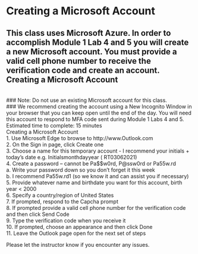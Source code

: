 # Creating a Microsoft Account <br>

## This class uses Microsoft Azure. In order to accomplish Module 1 Lab 4 and 5 you will create a new Microsoft account. You must provide a valid cell phone number to receive the verification code and create an account. Creating a Microsoft Account
<br>
### Note: Do not use an existing Microsoft account for this class.
<br>
### We recommend creating the account using a New Incognito Window in your browser that you can keep open until the end of the day.  You will need this account to respond to MFA code sent during Module 1 Labs 4 and 5.
<br>
Estimated time to complete: 15 minutes<br>
Creating a Microsoft Account<br>
1.	Use Microsoft Edge to browse to http://www.Outlook.com<br>
2.	On the Sign in page, click Create one<br>
3.	Choose a name for this temporary account - I recommend your initials + today’s date e.g. Initialsmonthdayyear ( RT03062021)<br>
4.	Create a password – cannot be Pa$$w0rd, P@ssw0rd or Pa55w.rd<br>
a.	Write your password down so you don’t forget it this week<br>
b.	I recommend Pa55w.rd1 (so we know it and can assist you if necessary)<br>
5.	Provide whatever name and birthdate you want for this account, birth year < 2000<br>
6.	Specify a country/region of United States<br>
7.	If prompted, respond to the Capcha prompt<br>
8.	If prompted provide a valid cell phone number for the verification code and then click Send Code<br>
9.	Type the verification code when you receive it<br>
10.	If prompted, choose an appearance and then click Done<br>
11.	Leave the Outlook page open for the next set of steps<br>

Please let the instructor know if you encounter any issues.<br>
